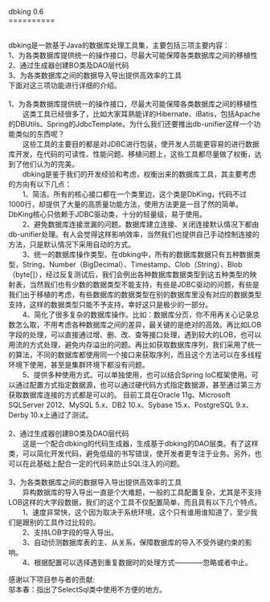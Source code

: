 dbking 0.6<br>
==========<br>

<br>
dbking是一款基于Java的数据库处理工具集，主要包括三项主要内容：<br>
1、为各类数据库提供统一的操作接口，尽最大可能保障各类数据库之间的移植性<br>
2、通过生成器创建BO类及DAO层代码<br>
3、为各类数据库之间的数据导入导出提供高效率的工具<br>
下面对这三项功能进行详细的介绍。<br>
<br>
1、为各类数据库提供统一的操作接口，尽最大可能保障各类数据库之间的移植性<br>
　　这类工具已经很多了，比如大家耳熟能详的Hibernate、iBatis，包括Apache的DBUtils、Spring的JdbcTemplate。为什么我们还要推出db-unifier这样一个功能类似的东西呢？<br>
　　这些工具的主要目的都是对JDBC进行包装，使开发人员能更容易的进行数据库开发，在代码的可读性、性能问题、移植问题上，这些工具都尽量做了权衡，达到了他们认为的完美。<br>
　　dbking是鉴于我们的开发经验和考虑，权衡出来的数据库工具，其主要考虑的方向有以下几点：<br>
　　1、简洁。所有的核心接口都在一个类里边，这个类是DbKing，代码不过1000行，却提供了大量的高质量功能方法，使用方法更是一目了然的简单。DbKing核心只依赖于JDBC驱动类，十分的轻量级，易于使用。<br>
　　2、避免数据库连接泄漏的问题。数据库建立连接、关闭连接默认情况下都由db-unifier处理。有人会觉得这样影响效率，当然我们也提供自己手动控制连接的方法，只是默认情况下采用自动的方式。<br>
　　3、统一的数据库操作类型。在dbking中，所有的数据库数据只有五种数据类型，String、Number（BigDecimal）、Timestamp、Clob（String）、Blob（byte[]），经过反复测试后，我们会例出各种数据库数据类型到这五种类型的映射表，当然我们也有少数的数据类型不能支持，有些是JDBC驱动的问题，有些是我们出于移植的考虑，有些数据库的数据类型在别的数据库里没有对应的数据类型支持，这样的数据类型只能不予支持，幸好这只是极少的一部分。<br>
　　4、简化了很多复杂的数据库操作。比如：数据库分页，你不用再关心记录总数怎么取，不用考虑各种数据库之间的差异，最关键的是绝对的高效。再比如LOB字段的处理，可以直接通过增、删、改、查等接口处理，遇到较大的LOB，也可以用流的方式处理，避免内存溢出的问题。再比如获取数据库序列，我们采用了统一的算法，不同的数据库都使用同一个接口来获取序列，而且这个方法可以在多线程环境下使用，甚至是集群环境下都没有问题。<br>
　　5、提供多种使用方式。可以单独使用，也可以结合Spring IoC框架使用。可以通过配置方式指定数据源，也可以通过硬代码方式指定数据源，甚至通过第三方获取数据库连接的方式都是可以的。
		目前工具在Oracle 11g、Microsoft SQLServer 2012、MySQL 5.x、DB2 10.x、Sybase 15.x、PostgreSQL 9.x、Derby 10.x上通过了测试。<br>
<br>
2、通过生成器创建BO类及DAO层代码<br>
　　这是一个配合dbking的代码生成器，生成基于dbking的DAO层类。有了这样类，可以简化开发代码，避免低级的书写错误，使开发者更专注于业务。另外，也可以在此基础上配合一定的代码来防止SQL注入的问题。<br>
<br>
3、为各类数据库之间的数据导入导出提供高效率的工具<br>
　　异构数据库的导入导出一直是个大难题，一般的工具配置复杂，尤其是不支持LOB这样的大字段数据，我们的这个工具不仅配置简单，而且具有以下几个特点。<br>
　　1、速度非常快，这个因为取决于系统环境，这个只有谁用谁知道了，至少我们是跟别的工具作过比较的。<br>
　　2、支持LOB字段的导入导出。<br>
　　3、自动侦测数据库表的主、从关系，保障数据库的导入不受外键约束的影响。<br>
　　4、根据配置可以选择遇到重复数据时的处理方式————忽略或者中止。<br>

感谢以下项目参与者的贡献:<br>
邬本春：指出了SelectSql类中使用不方便的地方。<br>